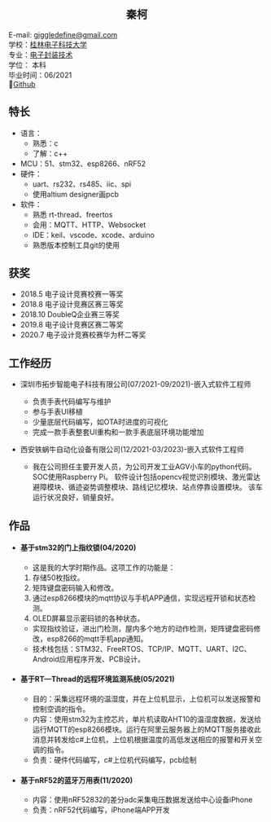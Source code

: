 ## <center>秦柯</center>

E-mail: <giggledefine@gmail.com>  
学校：[桂林电子科技大学](http://www.gliet.edu.cn)  
专业：[电子封装技术](https://www.guet.edu.cn/zs/list_zy.jsp?urltype=tree.TreeTempUrl&wbtreeid=1118)  
学位： 本科  
毕业时间：06/2021  
🔗[Github](https://keeqin.github.io)
## 特长
* 语言：
    * 熟悉：c
    * 了解：c++
* MCU：51、stm32、esp8266、nRF52
* 硬件： 
    * uart、rs232、rs485、iic、spi
    * 使用altium designer画pcb
* 软件：
    * 熟悉 rt-thread、freertos
    * 会用：MQTT、HTTP、Websocket
    * IDE：keil、vscode、xcode、arduino
    * 熟悉版本控制工具git的使用    

## 获奖
* 2018.5  电子设计竞赛校赛一等奖
* 2018.8  电子设计竞赛区赛三等奖
* 2018.10 DoubleQ企业赛三等奖
* 2019.8  电子设计竞赛区赛二等奖
* 2020.7  电子设计竞赛校赛华为杯二等奖   

## 工作经历
* 深圳市拓步智能电子科技有限公司(07/2021-09/2021)-嵌入式软件工程师
    * 负责手表代码编写与维护
    * 参与手表UI移植
    * 少量底层代码编写，如OTA时进度的可视化
    * 完成一款手表整套UI重构和一款手表底层环境功能增加   

* 西安铁蜗牛自动化设备有限公司(12/2021-03/2023)-嵌入式软件工程师
    * 我在公司担任主要开发人员，为公司开发工业AGV小车的python代码。 SOC使用Raspberry Pi。 软件设计包括opencv视觉识别模块、激光雷达避障模块、循迹姿势调整模块、路线记忆模块、站点停靠设置模块。 该车运行状况良好，销量良好。

  
## 作品 
* #### 基于stm32的门上指纹锁(04/2020)
    * 这是我的大学时期作品。这项工作的功能是：
    1. 存储50枚指纹。
    2. 矩阵键盘密码输入和修改。
    3. 通过esp8266模块的mqtt协议与手机APP通信，实现远程开锁和状态检测。
    4. OLED屏幕显示密码锁的各种状态。
    * 实现指纹验证，进出门检测，屋内多个地方的动作检测，矩阵键盘密码修改，esp8266的mqtt手机app通知。  
    * 技术栈包括：STM32、FreeRTOS、TCP/IP、MQTT、UART、I2C、Android应用程序开发、PCB设计。
* #### 基于RT—Thread的远程环境监测系统(05/2021)
    
    * 目的：采集远程环境的温湿度，并在上位机显示，上位机可以发送报警和控制空调的指令。  
    * 内容：使用stm32为主控芯片，单片机读取AHT10的温湿度数据，发送给运行MQTT的esp8266模块。运行在阿里云服务器上的MQTT服务接收此消息并转发给c#上位机，上位机根据温度的高低发送相应的报警和开关空调的指令。  
    * 负责：硬件代码编写，c#上位机代码编写，pcb绘制
* #### 基于nRF52的蓝牙万用表(11/2020)
    * 内容：使用nRF52832的差分adc采集电压数据发送给中心设备iPhone    
    * 负责：nRF52代码编写，iPhone端APP开发 

  
